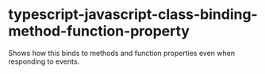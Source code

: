 # typescript-javascript-class-binding-method-function-property

Shows how this binds to methods and function properties even when responding to events.
